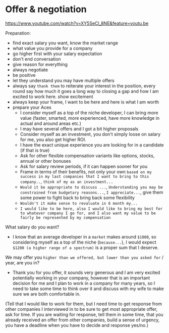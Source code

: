 
# Offer & negotiation

https://www.youtube.com/watch?v=XY5SeCl_8NE&feature=youtu.be

Preparation:

- find exact salary you want, know the market range
- what value you provide for a company
- go higher first with your salary expectation
- don't end conversation
- give reason for everything
- always negotiate
- be positive
- let they understand you may have multiple offers
- always say `thank them` to reiterate your interest in the position, every round say how much it goes a long way to closing a gap and how I am excited to work here. show excitement
- always keep your frame, I want to be here and here is what I am worth
- prepare your Aces
  - I consider myself as a top of the niche developer, I can bring more value (faster, smarted, more experienced, have more knowledge in actual and around areas etc.)
  - I may have several offers and I got a bit higher proposals
  - Consider myself as an investment, you don't simply loose on salary for me, you also get higher ROI.
  - I have the exact unique experience you are looking for in a candidate (if that is true)
  - Ask for other flexible compensation variants like options, stocks, annual or other bonuses
  - Ask for salary review periods, if it can happen sooner for you
  - Frame in terms of their benefits, not only your own `based on my success in my last companies that I want to bring to this company..`, `think of my as an investment...`
  - `Would it be appropriate to discuss ...`, `Understanding you may be constrained from budgetary reasons...`, `I appreciate...`, give them some power to fight back to bring back some flexibility
  - `Wouldn't it make sense to revaluate in 6 month my...`
  - `I would like to be here, also I would like to bring my best for to whatever company I go for, and I also want my value to be fairly be represented by my compensation`

What salary do you want?

- I know that an average developer in a `market` makes around `$1000`, so considering myself as a top of the niche (`because...`), I would expect `$1200 (a higher range of a spectrum)` is a proper sum that I deserve.

We may offer you `higher than we offered, but lower than you asked for` / year, are you in?

- Thank you for you offer, it sounds very generous and I am very excited potentially working in your company, however that is an important decision for me and I plan to work in a company for many years, so I need to take some time to think over it and discuss with my wife to make sure we are both comfortable in.

(Tell that I would like to work for them, but I need time to get response from other companies I interviewed in to be sure to get most appropriate offer, ask for time. If you are waiting for response, tell them in some time, that you already received an offer from other companies, build a sense of urgency, you have a deadline when you have to decide and response yes/no.)
